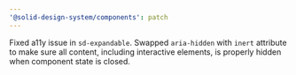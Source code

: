 ```yaml
---
'@solid-design-system/components': patch
---
```


Fixed a11y issue in `sd-expandable`. Swapped `aria-hidden` with `inert` attribute to make sure all content, including interactive elements, is properly hidden when component state is closed.
